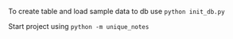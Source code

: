 To create table and load sample data to db use
`python init_db.py`

Start project using
`python -m unique_notes`